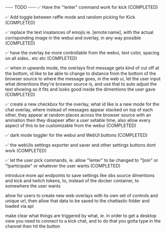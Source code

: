 ---- TODO ----
   ✅ Have the "!enter" command work for kick (COMPLETED)

   ✅ Add toggle between raffle mode and random picking for Kick (COMPLETED)

   ✅ replace the text insatances of emojis ie. [emote:name], with the actual corrisponding image in the webui and overlay, in any way possible (COMPLETED)

   ✅ have the overlay be more controllable from the webui, text color, spacing on all sides.. etc etc (COMPLETED)

   ✅ when in upwards mode, the overlays first message gets kind of cut off at the bottom, id like to be able to change to distance from the bottom of the browser source to where the message goes, in the web ui, let the user input what dimentions they're browser source is, and use that to auto adjust the text showing so it fits and looks good inside the dimentions the user gave (COMPLETED)

   ✅ create a new checkbox for the overlay, what id like is a new mode for the chat overlay, where instead of messages appear stacked on top of each other, they appear at random places across the browser source with an animation then they disapeer after a user setable time, also allow every aspect of this to be customizable from the webui (COMPLETED)

   ✅ dark mode toggler for the webui and WebUI buttons (COMPLETED)

   ✅ the webUIs settings exporter and saver and other settings buttons dont work (COMPLETED)

   ✅ let the user pick commands, ie. allow "!enter" to be changed to "!join" or "!participate" or whatever the user wants (COMPLETED)

   introduce more api endpoints to save settings like obs source dimentions and kick and twitch tokens, to, instead of the docker container, to somewhere the user wants

   allow for users to create new web overlays with its own set of controls and unique url, then allow that data to be saved to the chattastic folder and loaded via api

   make clear what things are triggered by what, ie. in order to get a desktop view you need to connect to a kick chat, and to do that you gotta type in the channel then hit the button
